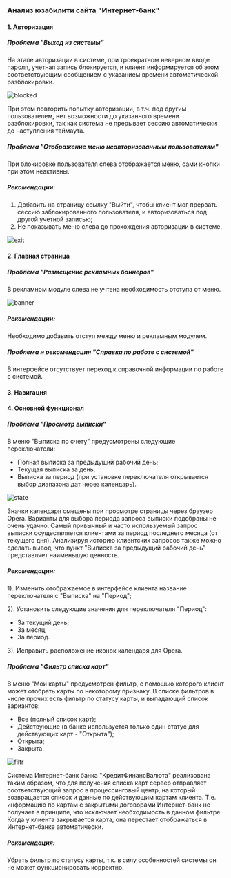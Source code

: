 <h3>Анализ юзабилити сайта "Интернет-банк"</h3>

<h4>1. Авторизация</h4>

<h5>Проблема "Выход из системы"</h5>

На этапе авторизации в системе, при троекратном неверном вводе пароля, учетная запись блокируется, и клиент информируется об этом соответствующим сообщением с указанием времени автоматической разблокировки.

![blocked](https://raw.github.com/she-wo1f/she-wo1f.github.io/master/imgs/blocked.png)

При этом повторить попытку авторизации, в т.ч. под другим пользователем, нет возможности до указанного времени разблокировки, так как система не прерывает сессию автоматически до наступления таймаута.

<h5>Проблема "Отображение меню неавторизованным пользователям"</h5>

При блокировке пользователя слева отображается меню, сами кнопки при этом неактивны.

<h5>Рекомендации:</h5>

1. Добавить на страницу ссылку "Выйти", чтобы клиент мог прервать сессию заблокированного пользователя, и авторизоваться под другой учетной записью;
2. Не показывать меню слева до прохождения авторизации в системе.

![exit](https://raw.github.com/she-wo1f/she-wo1f.github.io/master/imgs/exit.png)

<h4>2. Главная страница</h4>

<h5>Проблема "Размещение рекламных баннеров"</h5>

В рекламном модуле слева не учтена необходимость отступа от меню.

![banner](https://raw.github.com/she-wo1f/she-wo1f.github.io/master/imgs/main_page.png)

<h5>Рекомендации:</h5>

Необходимо добавить отступ между меню и рекламным модулем.

<h5>Проблема и рекомендация "Справка по работе с системой"</h5>

В интерфейсе отсутствует переход к справочной информации по работе с системой.

<h4>3. Навигация</h4>

<h4>4. Основной функционал</h4>

<h5>Проблема "Просмотр выписки"</h5>

В меню "Выписка по счету" предусмотрены следующие переключатели:
- Полная выписка за предыдущий рабочий день;
- Текущая выписка за день;
- Выписка за период (при установке переключателя открывается выбор диапазона дат через календарь).

![state](https://raw.github.com/she-wo1f/she-wo1f.github.io/master/imgs/statement.png)

Значки календаря смещены при просмотре страницы через браузер Opera.
Варианты для выбора периода запроса выписки подобраны не очень удачно. Самый привычный и часто используемый запрос выписки осуществляется клиентами за период последнего месяца (от текущего дня). Анализируя историю клиентских запросов также можно сделать вывод, что пункт "Выписка за предыдущий рабочий день" представляет наименьшую ценность.

<h5>Рекомендации:</h5>

1). Изменить отображаемое в интерфейсе клиента название переключателя с "Выписка" на "Период";

2). Установить следующие значения для переключателя "Период":
- За текущий день;
- За месяц;
- За период.

3). Исправить расположение иконок календаря для Opera.

<h5>Проблема "Фильтр списка карт"</h5>

В меню "Мои карты" предусмотрен фильтр, с помощью которого клиент может отобрать карты по некоторому признаку.
В списке фильтров в числе прочих есть фильтр по статусу карты, и выпадающий список вариантов:
- Все (полный список карт);
- Действующие (в банке используется только один статус для действующих карт - "Открыта");
- Открыта;
- Закрыта.

![filtr](https://raw.github.com/she-wo1f/she-wo1f.github.io/master/imgs/cards.png)

Система Интернет-банк банка "КредитФинансВалюта" реализована таким образом, что для получения списка карт сервер отправляет соответствующий запрос в процессинговый центр, на который возвращается список и данные по действующим картам клиента. Т.е. информацию по картам с закрытыми договорами Интернет-банк не получает в принципе, что исключает необходимость в данном фильтре.
Когда у клиента закрывается карта, она перестает отображаться в Интернет-банке автоматически.

<h5>Рекомендация:</h5>

Убрать фильтр по статусу карты, т.к. в силу особенностей системы он не может функционировать корректно.
